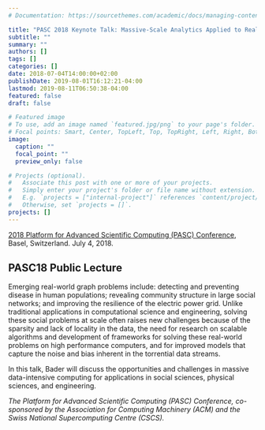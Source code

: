 ```yaml
---
# Documentation: https://sourcethemes.com/academic/docs/managing-content/

title: "PASC 2018 Keynote Talk: Massive-Scale Analytics Applied to Real-World Problems"
subtitle: ""
summary: ""
authors: []
tags: []
categories: []
date: 2018-07-04T14:00:00+02:00
publishDate: 2019-08-01T16:12:21-04:00
lastmod: 2019-08-11T06:50:38-04:00
featured: false
draft: false

# Featured image
# To use, add an image named `featured.jpg/png` to your page's folder.
# Focal points: Smart, Center, TopLeft, Top, TopRight, Left, Right, BottomLeft, Bottom, BottomRight.
image:
  caption: ""
  focal_point: ""
  preview_only: false

# Projects (optional).
#   Associate this post with one or more of your projects.
#   Simply enter your project's folder or file name without extension.
#   E.g. `projects = ["internal-project"]` references `content/project/deep-learning/index.md`.
#   Otherwise, set `projects = []`.
projects: []
---
```


[2018 Platform for Advanced Scientific Computing (PASC) Conference](https://pasc18.pasc-conference.org/),
Basel, Switzerland. 
July 4, 2018.

## PASC18 Public Lecture ##

Emerging real-world graph problems include: detecting and preventing disease in human populations; revealing community structure in large social networks; and improving the resilience of the electric power grid. Unlike traditional applications in computational science and engineering, solving these social problems at scale often raises new challenges because of the sparsity and lack of locality in the data, the need for research on scalable algorithms and development of frameworks for solving these real-world problems on high performance computers, and for improved models that capture the noise and bias inherent in the torrential data streams.

In this talk, Bader will discuss the opportunities and challenges in massive data-intensive computing for applications in social sciences, physical sciences, and engineering.

*The Platform for Advanced Scientific Computing (PASC) Conference, co-sponsored by the Association for Computing Machinery (ACM) and the Swiss National Supercomputing Centre (CSCS).*


